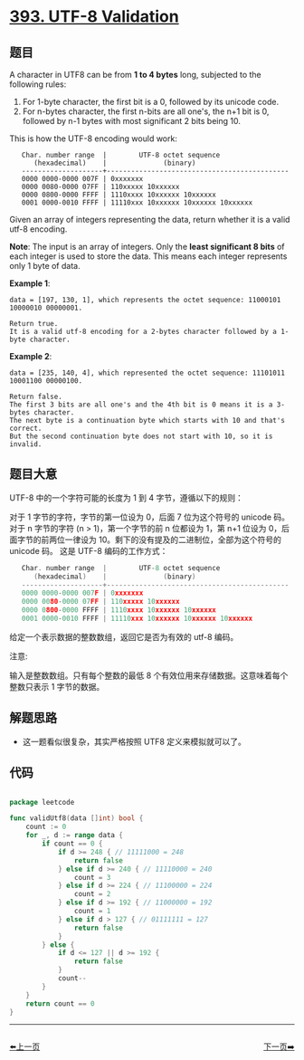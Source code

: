 # [393. UTF-8 Validation](https://leetcode.com/problems/utf-8-validation/)



## 题目

A character in UTF8 can be from **1 to 4 bytes** long, subjected to the following rules:

1. For 1-byte character, the first bit is a 0, followed by its unicode code.
2. For n-bytes character, the first n-bits are all one's, the n+1 bit is 0, followed by n-1 bytes with most significant 2 bits being 10.

This is how the UTF-8 encoding would work:

       Char. number range  |        UTF-8 octet sequence
          (hexadecimal)    |              (binary)
       --------------------+---------------------------------------------
       0000 0000-0000 007F | 0xxxxxxx
       0000 0080-0000 07FF | 110xxxxx 10xxxxxx
       0000 0800-0000 FFFF | 1110xxxx 10xxxxxx 10xxxxxx
       0001 0000-0010 FFFF | 11110xxx 10xxxxxx 10xxxxxx 10xxxxxx

Given an array of integers representing the data, return whether it is a valid utf-8 encoding.

**Note**: The input is an array of integers. Only the **least significant 8 bits** of each integer is used to store the data. This means each integer represents only 1 byte of data.

**Example 1**:

    data = [197, 130, 1], which represents the octet sequence: 11000101 10000010 00000001.
    
    Return true.
    It is a valid utf-8 encoding for a 2-bytes character followed by a 1-byte character.

**Example 2**:

    data = [235, 140, 4], which represented the octet sequence: 11101011 10001100 00000100.
    
    Return false.
    The first 3 bits are all one's and the 4th bit is 0 means it is a 3-bytes character.
    The next byte is a continuation byte which starts with 10 and that's correct.
    But the second continuation byte does not start with 10, so it is invalid.

## 题目大意

UTF-8 中的一个字符可能的长度为 1 到 4 字节，遵循以下的规则：

对于 1 字节的字符，字节的第一位设为 0，后面 7 位为这个符号的 unicode 码。
对于 n 字节的字符 (n > 1)，第一个字节的前 n 位都设为 1，第 n+1 位设为 0，后面字节的前两位一律设为 10。剩下的没有提及的二进制位，全部为这个符号的 unicode 码。
这是 UTF-8 编码的工作方式：

```c
   Char. number range  |        UTF-8 octet sequence
      (hexadecimal)    |              (binary)
   --------------------+---------------------------------------------
   0000 0000-0000 007F | 0xxxxxxx
   0000 0080-0000 07FF | 110xxxxx 10xxxxxx
   0000 0800-0000 FFFF | 1110xxxx 10xxxxxx 10xxxxxx
   0001 0000-0010 FFFF | 11110xxx 10xxxxxx 10xxxxxx 10xxxxxx

```

给定一个表示数据的整数数组，返回它是否为有效的 utf-8 编码。

注意:

输入是整数数组。只有每个整数的最低 8 个有效位用来存储数据。这意味着每个整数只表示 1 字节的数据。


## 解题思路

- 这一题看似很复杂，其实严格按照 UTF8 定义来模拟就可以了。



## 代码

```go

package leetcode

func validUtf8(data []int) bool {
	count := 0
	for _, d := range data {
		if count == 0 {
			if d >= 248 { // 11111000 = 248
				return false
			} else if d >= 240 { // 11110000 = 240
				count = 3
			} else if d >= 224 { // 11100000 = 224
				count = 2
			} else if d >= 192 { // 11000000 = 192
				count = 1
			} else if d > 127 { // 01111111 = 127
				return false
			}
		} else {
			if d <= 127 || d >= 192 {
				return false
			}
			count--
		}
	}
	return count == 0
}

```


----------------------------------------------
<div style="display: flex;justify-content: space-between;align-items: center;">
<p><a href="https://books.halfrost.com/leetcode/ChapterFour/0392.Is-Subsequence/">⬅️上一页</a></p>
<p><a href="https://books.halfrost.com/leetcode/ChapterFour/0394.Decode-String/">下一页➡️</a></p>
</div>
